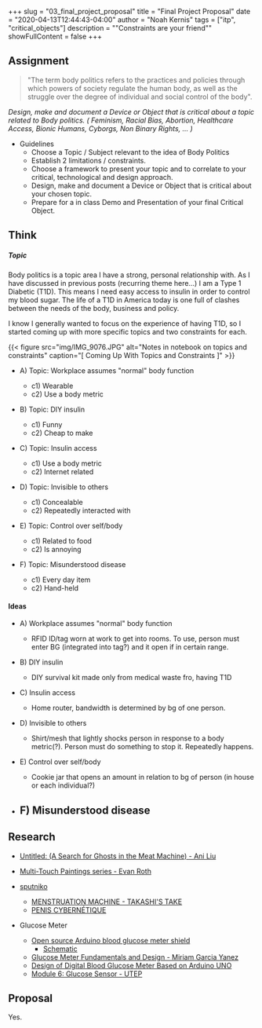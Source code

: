 +++
slug = "03_final_project_proposal"
title = "Final Project Proposal"
date = "2020-04-13T12:44:43-04:00"
author = "Noah Kernis"
tags = ["itp", "critical_objects"]
description = "\"Constraints are your friend\""
showFullContent = false
+++

## Assignment

> "The term body politics refers to the practices and policies through which powers of society regulate the human body, as well as the struggle over the degree of individual and social control of the body".

*Design, make and document a Device or Object that is critical about a topic related to Body politics. ( Feminism, Racial Bias, Abortion, Healthcare Access, Bionic Humans, Cyborgs, Non Binary Rights, ... )*

- Guidelines
	- Choose a Topic / Subject relevant to the idea of Body Politics  
	- Establish 2 limitations / constraints.
	- Choose a framework to present your topic and to correlate to your critical, technological and design approach.
	- Design, make and document a Device or Object that is critical about your chosen topic.
	- Prepare for a in class Demo and Presentation of your final Critical Object.

## Think

##### Topic

Body politics is a topic area I have a strong, personal relationship with. As I have discussed in previous posts (recurring theme here...) I am a Type 1 Diabetic (T1D). This means I need easy access to insulin in order to control my blood sugar. The life of a T1D in America today is one full of clashes between the needs of the body, business and policy. 

I know I generally wanted to focus on the experience of having T1D, so I started coming up with more specific topics and two constraints for each.

{{< figure src="img/IMG_9076.JPG" alt="Notes in notebook on topics and constraints" caption="[ Coming Up With Topics and Constraints ]" >}}

* A) Topic: Workplace assumes "normal" body function
	- c1) Wearable
	- c2) Use a body metric

* B) Topic: DIY insulin
	- c1) Funny 
	- c2) Cheap to make

* C) Topic: Insulin access
	- c1) Use a body metric
	- c2) Internet related

* D) Topic: Invisible to others
	- c1) Concealable
	- c2) Repeatedly interacted with 

* E) Topic: Control over self/body
	- c1) Related to food
	- c2) Is annoying 

* F) Topic: Misunderstood disease
	- c1) Every day item
	- c2) Hand-held

#### Ideas

<!-- {{< figure src="img/IMG_  .JPG" alt="Notes in notebook on ideas" caption="[ Coming Up With Ideas ]" >}} -->

* A) Workplace assumes "normal" body function
	- RFID ID/tag worn at work to get into rooms. To use, person must enter BG (integrated into tag?) and it open if in certain range. 

* B) DIY insulin 
	- DIY survival kit made only from medical waste fro, having T1D

* C) Insulin access 
	- Home router, bandwidth is determined by bg of one person.

* D) Invisible to others
	- Shirt/mesh that lightly shocks person in response to a body metric(?). Person must do something to stop it. Repeatedly happens. 

* E) Control over self/body	
	- Cookie jar that opens an amount in relation to bg of person (in house or each individual?)

* F) Misunderstood disease
	- 

	


## Research

- [Untitled: (A Search for Ghosts in the Meat Machine) - Ani Liu](https://ani-liu.com/the-ghosts-you-havent-been)
- [Multi-Touch Paintings series - Evan Roth](http://www.evan-roth.com/work/multi-touch-paintings/)
- [sputniko](https://sputniko.com/Home)
	- [MENSTRUATION MACHINE - TAKASHI'S TAKE ](https://sputniko.com/Menstruation-Machine)
	- [PENIS CYBERNÉTIQUE](https://sputniko.com/Penis-Cybernetique)

- Glucose Meter
	- [Open source Arduino blood glucose meter shield](https://hackaday.io/project/11719-open-source-arduino-blood-glucose-meter-shield)
		- [Schematic](https://hackaday.io/project/11719-open-source-arduino-blood-glucose-meter-shield/log/39412-basic-glucose-meter-schematic)
	- [Glucose Meter Fundamentals and Design - Miriam Garcia Yanez](https://www.nxp.com/docs/en/application-note/AN4364.pdf)
	- [Design of Digital Blood Glucose Meter Based on Arduino UNO](https://www.researchgate.net/publication/305590433_Design_of_Digital_Blood_Glucose_Meter_Based_on_Arduino_UNO)
	- [Module 6: Glucose Sensor - UTEP](http://www.ece.utep.edu/courses/web1305/EE1305/modules/module_6.html)
## Proposal

Yes.